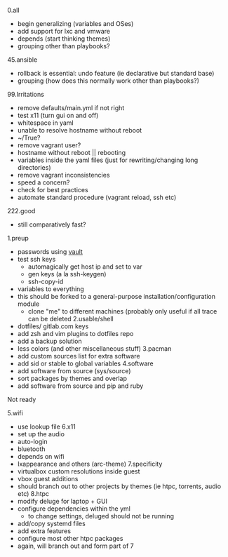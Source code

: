 0.all
+   begin generalizing (variables and OSes)
+   add support for lxc and vmware
+   depends (start thinking themes)
+   grouping other than playbooks?

45.ansible
+   rollback is essential: undo feature (ie declarative but standard base)
+   grouping (how does this normally work other than playbooks?)

99.Irritations
+   remove defaults/main.yml if not right
+   test x11 (turn gui on and off)
+   whitespace in yaml
+   unable to resolve hostname without reboot
+   ~/True?
+   remove vagrant user?
+   hostname without reboot || rebooting
+   variables inside the yaml files (just for rewriting/changing long directories)
+   remove vagrant inconsistencies
+   speed a concern?
+   check for best practices
+   automate standard procedure (vagrant reload, ssh etc)

222.good
+   still comparatively fast?

1.preup
+   passwords using
[vault](http://docs.ansible.com/ansible/playbooks_best_practices.html#best-practices-for-variables-and-vaults)
+   test ssh keys 
    +   automagically get host ip and set to var
    +   gen keys (a la ssh-keygen)
    +   ssh-copy-id
+   variables to everything
+   this should be forked to a general-purpose installation/configuration module
    +   clone "me" to different machines (probably only useful if all trace can
        be deleted
2.usable/shell
+   dotfiles/ gitlab.com keys
+   add zsh and vim plugins to dotfiles repo
+   add a backup solution
+   less colors (and other miscellaneous stuff)
3.pacman
+   add custom sources list for extra software
+   add sid or stable to global variables
4.software
+   add software from source (sys/source)
+   sort packages by themes and overlap
+   add software from source and pip and ruby

Not ready

5.wifi
+   use lookup file
6.x11
+   set up the audio
+   auto-login
+   bluetooth
+   depends on wifi
+   lxappearance and others (arc-theme)
7.specificity
+   virtualbox custom resolutions inside guest
+   vbox guest additions
+   should branch out to other projects by themes (ie htpc, torrents, audio etc)
8.htpc
+   modify deluge for laptop + GUI
+   configure dependencies within the yml
    +   to change settings, deluged should not be running
+   add/copy systemd files
+   add extra features
+   configure most other htpc packages
+   again, will branch out and form part of 7
